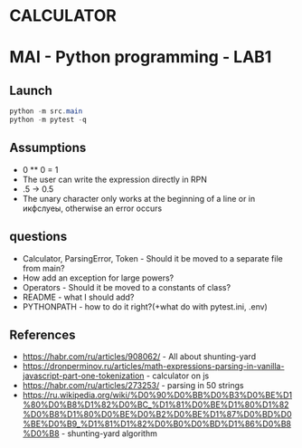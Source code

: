 # CALCULATOR
# MAI - Python programming - LAB1

## Launch
```powershell
python -m src.main
python -m pytest -q
```
## Assumptions
- 0 ** 0 = 1
- The user can write the expression directly in RPN
- .5 -> 0.5
- The unary character only works at the beginning of a line or in икфслуеы, otherwise an error occurs

## questions
- Calculator, ParsingError, Token - Should it be moved to a separate file from main?
- How add an exception for large powers?
- Operators - Should it be moved to a constants of class?
- README - what I should add?
- PYTHONPATH - how to do it right?(+what do with pytest.ini, .env)

## References
- https://habr.com/ru/articles/908062/ - All about shunting-yard
- https://dronperminov.ru/articles/math-expressions-parsing-in-vanilla-javascript-part-one-tokenization - calculator on js
- https://habr.com/ru/articles/273253/ -  parsing in 50 strings
- https://ru.wikipedia.org/wiki/%D0%90%D0%BB%D0%B3%D0%BE%D1%80%D0%B8%D1%82%D0%BC_%D1%81%D0%BE%D1%80%D1%82%D0%B8%D1%80%D0%BE%D0%B2%D0%BE%D1%87%D0%BD%D0%BE%D0%B9_%D1%81%D1%82%D0%B0%D0%BD%D1%86%D0%B8%D0%B8 - shunting-yard algorithm
